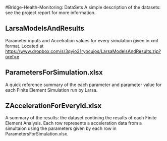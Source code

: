 #Bridge-Health-Monitoring: DataSets
A simple description of the datasets: see the project report for more information.

## LarsaModelsAndResults
Parameter inputs and Accelration values for every simulation given in xml format.
Located at https://www.dropbox.com/s/3qyio31ryocujos/LarsaModelsAndResults.zip?oref=e

## ParametersForSimulation.xlsx
A quick reference summary of the each parameter and parameter value for each Finite Element Simulation run by Larsa.

## ZAccelerationForEveryId.xlsx
A summary of the results: the dataset contining the results of each Finite Element Analysis. Each row represents a acceleration data from a simultaion using the parameters given by each row in ParametersForSimulation.xlsx. 
